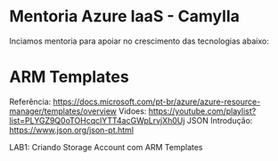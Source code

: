 # Mentoria Azure IaaS - Camylla

Inciamos mentoria para apoiar no crescimento das tecnologias abaixo:

# ARM Templates

Referência: https://docs.microsoft.com/pt-br/azure/azure-resource-manager/templates/overview
Vidoes: https://youtube.com/playlist?list=PLYGZ9Q0oTOHcqclYTT4acGWpLrvjXh0Uj
JSON Introdução: https://www.json.org/json-pt.html 

LAB1: Criando Storage Account com ARM Templates
